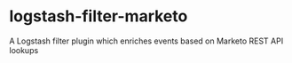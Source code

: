 logstash-filter-marketo
=======================

A Logstash filter plugin which enriches events based on Marketo REST API lookups
